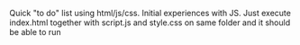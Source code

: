 Quick "to do" list using html/js/css.
Initial experiences with JS.
Just execute index.html together with script.js and style.css on same folder and it should be able to run
